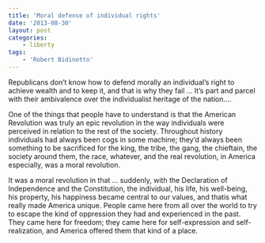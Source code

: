 ```yaml
---
title: 'Moral defense of individual rights'
date: '2013-08-30'
layout: post
categories:
    - liberty
tags:
    - 'Robert Bidinotto'
---
```


Republicans don’t know how to defend morally an individual’s right to achieve wealth and to keep it, and that is why they fail … It’s part and parcel with their ambivalence over the individualist heritage of the nation.…  
  
One of the things that people have to understand is that the American Revolution was truly an epic revolution in the way individuals were perceived in relation to the rest of the society. Throughout history individuals had always been cogs in some machine; they’d always been something to be sacrificed for the king, the tribe, the gang, the chieftain, the society around them, the race, whatever, and the real revolution, in America especially, was a moral revolution.

It was a moral revolution in that … suddenly, with the Declaration of Independence and the Constitution, the individual, his life, his well-being, his property, his happiness became central to our values, and thatis what really made America unique. People came here from all over the world to try to escape the kind of oppression they had and experienced in the past. They came here for freedom; they came here for self-expression and self-realization, and America offered them that kind of a place.